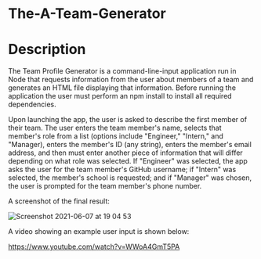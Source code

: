 # The-A-Team-Generator

# Description

The Team Profile Generator is a command-line-input application run in Node that requests information from the user about members of a team and generates an HTML file displaying that information.  Before running the application the user must perform an npm install to install all required dependencies.

Upon launching the app, the user is asked to describe the first member of their team.  The user enters the team member's name, selects that member's role from a list (options include "Engineer," "Intern," and "Manager), enters the member's ID (any string), enters the member's email address, and then must enter another piece of information that will differ depending on what role was selected.  If "Engineer" was selected, the app asks the user for the team member's GitHub username; if "Intern" was selected, the member's school is requested; and if "Manager" was chosen, the user is prompted for the team member's phone number.

A screenshot of the final result:

![Screenshot 2021-06-07 at 19 04 53](https://user-images.githubusercontent.com/74931814/121098329-9bb7db80-c7c3-11eb-8322-10989c117873.png)

A video showing an example user input is shown below:

https://www.youtube.com/watch?v=WWoA4GmT5PA
